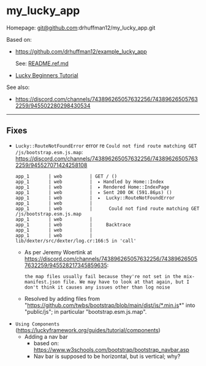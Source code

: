 # my_lucky_app

Homepage: git@github.com:drhuffman12/my_lucky_app.git

Based on:
* https://github.com/drhuffman12/example_lucky_app
  
  See: [README.ref.md](README.ref.md])
* [Lucky Beginners Tutorial](https://luckyframework.org/guides/tutorial/overview)

See also:
* https://discord.com/channels/743896265057632256/743896265057632259/945502280298430534

---

## Fixes

* `Lucky::RouteNotFoundError` error re `Could not find route matching GET /js/bootstrap.esm.js.map`: https://discord.com/channels/743896265057632256/743896265057632259/945527071424258108
  ```
  app_1       | web          | GET / ()
  app_1       | web          |  ▸ Handled by Home::Index
  app_1       | web          |  ▸ Rendered Home::IndexPage
  app_1       | web          |  ▸ Sent 200 OK (591.86µs) ()
  app_1       | web          |  ▸  Lucky::RouteNotFoundError 
  app_1       | web          | 
  app_1       | web          |      Could not find route matching GET /js/bootstrap.esm.js.map
  app_1       | web          | 
  app_1       | web          |     Backtrace 
  app_1       | web          | 
  app_1       | web          |      lib/dexter/src/dexter/log.cr:166:5 in 'call'
  ```
  * As per Jeremy Woertink at https://discord.com/channels/743896265057632256/743896265057632259/945528217345859635:

        the map files usually fail because they're not set in the mix-manifest.json file. We may have to look at that again, but I don't think it causes any issues other than log noise
  * Resolved by adding files from "https://github.com/twbs/bootstrap/blob/main/dist/js/*.min.js*" into "public/js";
    in particular "bootstrap.esm.js.map".
* `Using Components` (https://luckyframework.org/guides/tutorial/components)
  * Adding a nav bar
    * based on: https://www.w3schools.com/bootstrap/bootstrap_navbar.asp
    * Nav bar is supposed to be horizontal, but is vertical; why?